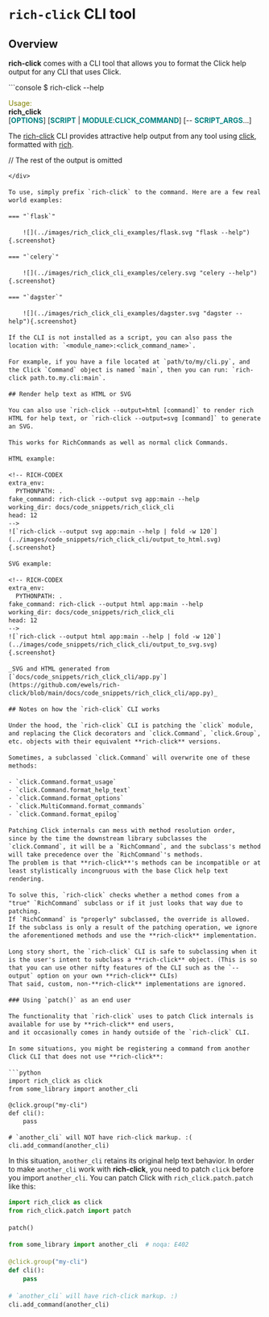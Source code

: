 # `rich-click` CLI tool

## Overview

**rich-click** comes with a CLI tool that allows you to format the Click help output for any CLI that uses Click.

<div class="termy">
```console
$ rich-click --help

 <span style="color: #808000; text-decoration-color: #808000">Usage:                                                       </span>          
 <span style="font-weight: bold">rich_click                                                   </span>          
 [<span style="color: #008080; text-decoration-color: #008080; font-weight: bold">OPTIONS</span>] [<span style="color: #008080; text-decoration-color: #008080; font-weight: bold">SCRIPT</span> | <span style="color: #008080; text-decoration-color: #008080; font-weight: bold">MODULE</span>:<span style="color: #008080; text-decoration-color: #008080; font-weight: bold">CLICK_COMMAND</span>] [-- <span style="color: #008080; text-decoration-color: #008080; font-weight: bold">SCRIPT_ARGS</span>...]          
                                                                        
 The <a href="https://github.com/ewels/rich-click">rich-click</a> CLI provides attractive help output from any tool using 
 <a href="https://click.palletsprojects.com/">click</a>, formatted with <a href="https://github.com/Textualize/rich">rich</a>.                                            

// The rest of the output is omitted
```
</div>

To use, simply prefix `rich-click` to the command. Here are a few real world examples:

=== "`flask`"

    ![](../images/rich_click_cli_examples/flask.svg "flask --help"){.screenshot}

=== "`celery`"

    ![](../images/rich_click_cli_examples/celery.svg "celery --help"){.screenshot}

=== "`dagster`"

    ![](../images/rich_click_cli_examples/dagster.svg "dagster --help"){.screenshot}

If the CLI is not installed as a script, you can also pass the location with: `<module_name>:<click_command_name>`.

For example, if you have a file located at `path/to/my/cli.py`, and the Click `Command` object is named `main`, then you can run: `rich-click path.to.my.cli:main`.

## Render help text as HTML or SVG

You can also use `rich-click --output=html [command]` to render rich HTML for help text, or `rich-click --output=svg [command]` to generate an SVG.

This works for RichCommands as well as normal click Commands.

HTML example:

<!-- RICH-CODEX
extra_env:
  PYTHONPATH: .
fake_command: rich-click --output svg app:main --help
working_dir: docs/code_snippets/rich_click_cli
head: 12
-->
![`rich-click --output svg app:main --help | fold -w 120`](../images/code_snippets/rich_click_cli/output_to_html.svg){.screenshot}

SVG example:

<!-- RICH-CODEX
extra_env:
  PYTHONPATH: .
fake_command: rich-click --output html app:main --help
working_dir: docs/code_snippets/rich_click_cli
head: 12
-->
![`rich-click --output html app:main --help | fold -w 120`](../images/code_snippets/rich_click_cli/output_to_svg.svg){.screenshot}

_SVG and HTML generated from [`docs/code_snippets/rich_click_cli/app.py`](https://github.com/ewels/rich-click/blob/main/docs/code_snippets/rich_click_cli/app.py)_

## Notes on how the `rich-click` CLI works

Under the hood, the `rich-click` CLI is patching the `click` module, and replacing the Click decorators and `click.Command`, `click.Group`, etc. objects with their equivalent **rich-click** versions.

Sometimes, a subclassed `click.Command` will overwrite one of these methods:

- `click.Command.format_usage`
- `click.Command.format_help_text`
- `click.Command.format_options`
- `click.MultiCommand.format_commands`
- `click.Command.format_epilog`

Patching Click internals can mess with method resolution order,
since by the time the downstream library subclasses the `click.Command`, it will be a `RichCommand`, and the subclass's method will take precedence over the `RichCommand`'s methods.
The problem is that **rich-click**'s methods can be incompatible or at least stylistically incongruous with the base Click help text rendering.

To solve this, `rich-click` checks whether a method comes from a "true" `RichCommand` subclass or if it just looks that way due to patching.
If `RichCommand` is "properly" subclassed, the override is allowed.
If the subclass is only a result of the patching operation, we ignore the aforementioned methods and use the **rich-click** implementation.

Long story short, the `rich-click` CLI is safe to subclassing when it is the user's intent to subclass a **rich-click** object. (This is so that you can use other nifty features of the CLI such as the `--output` option on your own **rich-click** CLIs)
That said, custom, non-**rich-click** implementations are ignored.

### Using `patch()` as an end user

The functionality that `rich-click` uses to patch Click internals is available for use by **rich-click** end users,
and it occasionally comes in handy outside of the `rich-click` CLI.

In some situations, you might be registering a command from another Click CLI that does not use **rich-click**:

```python
import rich_click as click
from some_library import another_cli

@click.group("my-cli")
def cli():
    pass

# `another_cli` will NOT have rich-click markup. :(
cli.add_command(another_cli)
```

In this situation, `another_cli` retains its original help text behavior.
In order to make `another_cli` work with **rich-click**, you need to patch `click` before you import `another_cli`.
You can patch Click with `rich_click.patch.patch` like this:

```python
import rich_click as click
from rich_click.patch import patch

patch()

from some_library import another_cli  # noqa: E402

@click.group("my-cli")
def cli():
    pass

# `another_cli` will have rich-click markup. :)
cli.add_command(another_cli)
```
